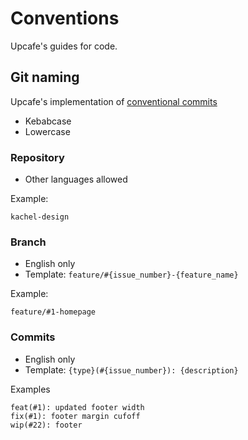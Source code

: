 # Conventions
Upcafe's guides for code.

## Git naming
Upcafe's implementation of [conventional commits](https://conventionalcommits.org/en/v1.0.0/)
- Kebabcase
- Lowercase

### Repository
- Other languages allowed

Example:
```
kachel-design
```

### Branch
- English only
- Template: `feature/#{issue_number}-{feature_name}`

Example:
```
feature/#1-homepage
```

### Commits
- English only
- Template: `{type}(#{issue_number}): {description}`


Examples
```
feat(#1): updated footer width
fix(#1): footer margin cufoff
wip(#22): footer
```
